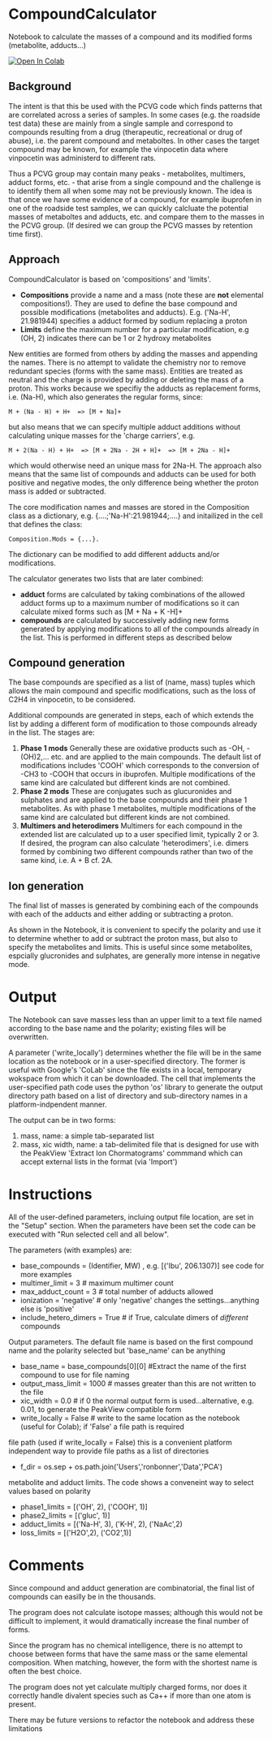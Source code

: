 # CompoundCalculator
Notebook to calculate the masses of a compound and its modified forms (metabolite, adducts...)

[![Open In Colab](https://colab.research.google.com/assets/colab-badge.svg)]( https://colab.research.google.com/github/arbi56/CompoundCalculator/blob/master/CompoundCalculator.ipynb)
## Background


The intent is that this be used with the PCVG code which finds patterns that are correlated across a series of samples. In some cases (e.g. the roadside test data)
these are mainly from a single sample and correspond to compounds resulting from a drug (therapeutic, recreational or drug of abuse), i.e. the parent compound and metaboltes. In other cases the target compound may be known, for example the vinpocetin data where vinpocetin was administerd to different rats.

Thus a PCVG group may contain many peaks - metabolites, multimers, adduct forms, etc. - that arise from a single compound and the challenge is to identify them all when some may not be previously known. The idea is that once we have some evidence of a compound, for example ibuprofen in one of the roadside test samples, we can quickly calcluate the potential masses of metaboltes and adducts, etc. and compare them to the masses in the PCVG group. (If desired we can group the PCVG masses by retention time first).

## Approach
CompoundCalculator is based on 'compositions' and 'limits'.
- **Compositions** provide a name and a mass (note these are **not** elemental compositions!). They are used to define the base compound and possible modifications (metabolites and adducts). E.g. ('Na-H', 21.981944) specifies a adduct formed by sodium replacing a proton
- **Limits** define the maximum number for a particular modification, e.g (OH, 2) indicates there can be 1 or 2 hydroxy metabolites

New entities are formed from others by adding the masses and appending the names. There is no attempt to validate the chemistry nor to remove redundant species (forms with the same mass).
Entities are treated as neutral and the charge is provided by adding or deleting the mass of a proton. This works because we specifiy the adducts as replacement forms, i.e. (Na-H), which also generates the regular forms, since:

    M + (Na - H) + H+  => [M + Na]+

but also means that we can specify multiple adduct additions without calculating unique masses for the 'charge carriers', e.g.

    M + 2(Na - H) + H+  => [M + 2Na - 2H + H]+  => [M + 2Na - H]+ 

which would otherwise need an unique mass for 2Na-H. The approach also means that the same list of compounds and adducts can be used for both positive and negative modes, the only difference being whether the proton mass is added or subtracted.

The core modification names and masses are stored in the Composition class as a dictionary, e.g. {....;'Na-H':21.981944;....} and initailized in the cell that defines the class: 

    Composition.Mods = {...}.
The dictionary can be modified to add different adducts and/or modifications.

The calculator generates two lists that are later combined:
- **adduct** forms are calculated by taking combinations of the allowed adduct forms up to a maximum number of modifications so it can calculate mixed forms such as [M + Na + K -H]+
- **compounds** are calculated by successively adding new forms generated by applying modifications to all of the compounds already in the list. This is performed in different steps as described below

## Compound generation
The base compounds are specified as a list of (name, mass) tuples which allows the main compound and specific modifications, such as the loss of C2H4 in vinpocetin, to be considered.

Additional compounds are generated in steps, each of which extends the list by adding a different form of modification to those compounds already in the list. The stages are:

1. **Phase 1 mods** Generally these are oxidative products such as -OH, -(OH)2,... etc. and are applied to the main compounds. The default list of modifications includes 'COOH' which corresponds to the conversion of -CH3 to -COOH that occurs in ibuprofen. Multiple modifications of the same kind are calculated but different kinds are not combined.
2. **Phase 2 mods** These are conjugates such as glucuronides and sulphates and are applied to the base compounds and their phase 1 metabolites. As with phase 1 metabolites, multiple modifications of the same kind are calculated but different kinds are not combined.
3. **Multimers and heterodimers** Multimers for each compound in the extended list are calculated up to a user specified limit, typically 2 or 3. If desired, the program can also calculate 'heterodimers', i.e. dimers formed by combining two different compounds rather than two of the same kind, i.e. A + B cf. 2A.

## Ion generation
The final list of masses is generated by combining each of the compounds with each of the adducts and either adding or subtracting a proton.

As shown in the Notebook, it is convenient to specify the polarity and use it to determine whether to add or subtract the proton mass, but also to specify the metabolites and limits. This is useful since some metabolites, espcially glucronides and sulphates, are generally more intense in negative mode.

# Output
The Notebook can save masses less than an upper limit to a text file named according to the base name and the polarity; existing files will be overwritten.

A parameter ('write_locally') determines whether the file will be in the same location as the notebook or in a user-specified directory. The former is useful with Google's 'CoLab' since the file exists in a local, temporary wokspace from which it can be downloaded. The cell that implements the user-specified path code uses the python 'os' library to generate the output directory path based on a list of directory and sub-directory names in a platform-indpendent manner.

The output can be in two forms:
1. mass, name: a simple tab-separated list
2. mass, xic width, name: a tab-delimited file that is designed for use with the PeakView 'Extract Ion Chormatograms' commmand which can accept external lists in the format (via 'Import')

# Instructions
All of the user-defined parameters, incluing output file location, are set in the "Setup" section. When the parameters have been set the code can be executed with "Run selected cell and all below".

The parameters (with examples) are:

- base_compounds = (Identifier,  MW) , e.g. [('Ibu', 206.1307)] see code for more examples
- multimer_limit = 3            # maximum multimer count
- max_adduct_count = 3          # total number of adducts allowed
- ionization = 'negative'       # only 'negative' changes the settings...anything else is 'positive'
- include_hetero_dimers = True  # if True, calculate dimers of *different* compounds

Output parameters. The default file name is based on the first compound name and the polarity selected but 'base_name' can be anything

- base_name = base_compounds[0][0]  #Extract the name of the first compound to use for file naming
- output_mass_limit = 1000    # masses greater than this are not written to the file
 - xic_width = 0.0             # if 0 the normal output form is used...alternative, e.g. 0.01, to generate the PeakView compatible form
 - write_locally = False       # write to the same location as the notebook (useful for Colab); if 'False' a file path is required

file path (used if write_locally = False)
this is a convenient platform independent way to provide file paths as a list of directories
- f_dir = os.sep + os.path.join('Users','ronbonner','Data','PCA')

metabolite and adduct limits. The code shows a conveneint way to select values based on polarity
- phase1_limits = [('OH', 2), ('COOH', 1)]
- phase2_limits = [('gluc', 1)]
- adduct_limits = [('Na-H', 3), ('K-H', 2), ('NaAc',2) 
- loss_limits = [('H2O',2), ('CO2',1)]

# Comments
Since compound and adduct generation are combinatorial, the final list of compounds can easilly be in the thousands.

The program does not calculate isotope masses; although this would not be difficult to implement, it would dramatically increase the final number of forms.

Since the program has no chemical intelligence, there is no attempt to choose between forms that have the same mass or the same elemental composition. When matching, however, the form with the shortest name is often the best choice.

The program does not yet calculate multiply charged forms, nor does it correctly handle divalent species such as Ca++ if more than one atom is present.

There may be future versions to refactor the notebook and address these limitations



